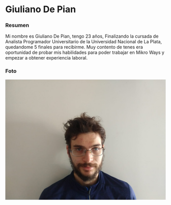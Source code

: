 # Giuliano De Pian
### Resumen
Mi nombre es Giuliano De Pian, tengo 23 años, Finalizando la cursada de Analista Programador Universitario de la Universidad Nacional de La Plata, quedandome 5 finales para recibirme.
Muy contento de tenes era oportunidad de probar mis habilidades para poder trabajar en Mikro Ways y empezar a obtener experiencia laboral.
### Foto
![Foto](./Foto.jpg)